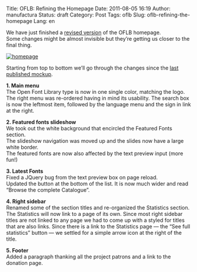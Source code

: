 Title: OFLB: Refining the Homepage
Date: 2011-08-05 16:19
Author: manufactura
Status: draft
Category: Post
Tags: oflb
Slug: oflb-refining-the-homepage
Lang: en

We have just finished a [revised
version](http://manufacturaindependente.com/oflb/20110805-homepage/) of
the OFLB homepage.  
Some changes might be almost invisible but they’re getting us closer to
the final thing.

[![](http://blog.manufacturaindependente.org/wp-content/uploads/2011/08/homepage-e1312560839651.png "homepage")](http://manufacturaindependente.com/oflb/20110805-homepage/)

Starting from top to bottom we’ll go through the changes since the [last
published
mockup](http://blog.manufacturaindependente.org/2011/07/oflb-fleshing-out-the-home-page/).

**1. Main menu**  
The Open Font Library type is now in one single color, matching the
logo.  
The right menu was re-ordered having in mind its usability. The search
box is now the leftmost item, followed by the language menu and the sign
in link at the right.

**2. Featured fonts slideshow**  
We took out the white background that encircled the Featured Fonts
section.  
The slideshow navigation was moved up and the slides now have a large
white border.  
The featured fonts are now also affected by the text preview input
(more fun!)

**3. Latest Fonts**  
Fixed a JQuery bug from the text preview box on page reload.  
Updated the button at the bottom of the list. It is now much wider and
read “Browse the complete Catalogue”.

**4. Right sidebar**  
Renamed some of the section titles and re-organized the Statistics
section.  
The Statistics will now link to a page of its own. Since most right
sidebar titles are not linked to any page we had to come up with a
styled for titles that are also links. Since there is a link to the
Statistics page — the “See full statistics” button — we settled for a
simple arrow icon at the right of the title.

**5. Footer**  
Added a paragraph thanking all the project patrons and a link to the
donation page.

